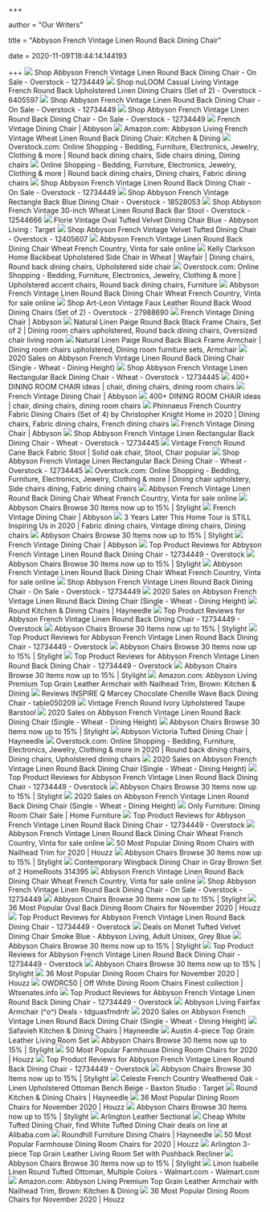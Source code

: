+++
        
author = "Our Writers"
        
title = "Abbyson French Vintage Linen Round Back Dining Chair"
        
date = 2020-11-09T18:44:14.144193
        
+++
[ ![](https://ak1.ostkcdn.com/images/products/12734449/Abbyson-French-Vintage-Linen-Round-Back-Dining-Chair-85b55b0a-d8dc-4594-bf2b-98cb8478d66a.jpg)](https://ak1.ostkcdn.com/images/products/12734449/Abbyson-French-Vintage-Linen-Round-Back-Dining-Chair-85b55b0a-d8dc-4594-bf2b-98cb8478d66a.jpg) Shop Abbyson French Vintage Linen Round Back Dining Chair - On Sale -  Overstock - 12734449
[ ![](https://ak1.ostkcdn.com/images/products/6405597/nuLOOM-Casual-Living-Vintage-French-Round-Back-Upholstered-Linen-Dining-Chairs-Set-of-2-3330f531-f83c-416d-90e4-5f5f336f677d_600.jpg?impolicy=medium)](https://ak1.ostkcdn.com/images/products/6405597/nuLOOM-Casual-Living-Vintage-French-Round-Back-Upholstered-Linen-Dining-Chairs-Set-of-2-3330f531-f83c-416d-90e4-5f5f336f677d_600.jpg?impolicy=medium) Shop nuLOOM Casual Living Vintage French Round Back Upholstered Linen  Dining Chairs (Set of 2) - Overstock - 6405597
[ ![](https://ak1.ostkcdn.com/images/products/12734449/Abbyson-French-Vintage-Linen-Round-Back-Dining-Chair-57c351f2-efe6-4971-a0d4-a9283ced6492.jpg)](https://ak1.ostkcdn.com/images/products/12734449/Abbyson-French-Vintage-Linen-Round-Back-Dining-Chair-57c351f2-efe6-4971-a0d4-a9283ced6492.jpg) Shop Abbyson French Vintage Linen Round Back Dining Chair - On Sale -  Overstock - 12734449
[ ![](https://ak1.ostkcdn.com/images/products/12734449/Abbyson-French-Vintage-Linen-Round-Back-Dining-Chair-fd665a21-444a-4c84-b529-44cfddc7a613.jpg)](https://ak1.ostkcdn.com/images/products/12734449/Abbyson-French-Vintage-Linen-Round-Back-Dining-Chair-fd665a21-444a-4c84-b529-44cfddc7a613.jpg) Shop Abbyson French Vintage Linen Round Back Dining Chair - On Sale -  Overstock - 12734449
[ ![](https://www.abbyson.com/media/catalog/product/cache/323350be1a7e53d1ff96441e252bfcad/i/m/img_9457_copy.jpg)](https://www.abbyson.com/media/catalog/product/cache/323350be1a7e53d1ff96441e252bfcad/i/m/img_9457_copy.jpg) French Vintage Dining Chair | Abbyson
[ ![](https://images-na.ssl-images-amazon.com/images/I/81MyVIdHSpL._AC_SX522_.jpg)](https://images-na.ssl-images-amazon.com/images/I/81MyVIdHSpL._AC_SX522_.jpg) Amazon.com: Abbyson Living French Vintage Wheat Linen Round Back Dining  Chair: Kitchen & Dining
[ ![](https://i.pinimg.com/originals/a8/9b/a6/a89ba6f806b109da23cdf9826e82ed24.jpg)](https://i.pinimg.com/originals/a8/9b/a6/a89ba6f806b109da23cdf9826e82ed24.jpg) Overstock.com: Online Shopping - Bedding, Furniture, Electronics, Jewelry,  Clothing & more | Round back dining chairs, Side chairs dining, Dining  chairs
[ ![](https://i.pinimg.com/474x/a9/3f/25/a93f2546d6ba38e0555f2fbff6788f30.jpg)](https://i.pinimg.com/474x/a9/3f/25/a93f2546d6ba38e0555f2fbff6788f30.jpg) Online Shopping - Bedding, Furniture, Electronics, Jewelry, Clothing & more  | Round back dining chairs, Dining chairs, Fabric dining chairs
[ ![](https://ak1.ostkcdn.com/images/products/12734449/Abbyson-French-Vintage-Linen-Round-Back-Dining-Chair-30289b70-e46e-43d8-990c-4240eeac6fb1.jpg)](https://ak1.ostkcdn.com/images/products/12734449/Abbyson-French-Vintage-Linen-Round-Back-Dining-Chair-30289b70-e46e-43d8-990c-4240eeac6fb1.jpg) Shop Abbyson French Vintage Linen Round Back Dining Chair - On Sale -  Overstock - 12734449
[ ![](https://ak1.ostkcdn.com/images/products/18528053/Abbyson-French-Vintage-Blue-Upholstered-Solid-Oak-Rectangle-Back-Dining-Chair-43b71fea-ade1-4cdc-b021-d922b3d8ee5f.jpg)](https://ak1.ostkcdn.com/images/products/18528053/Abbyson-French-Vintage-Blue-Upholstered-Solid-Oak-Rectangle-Back-Dining-Chair-43b71fea-ade1-4cdc-b021-d922b3d8ee5f.jpg) Shop Abbyson French Vintage Rectangle Back Blue Dining Chair - Overstock -  18528053
[ ![](https://ak1.ostkcdn.com/images/products/12544666/Abbyson-French-Vintage-30-inch-Wheat-Linen-Round-Back-Bar-Stool-229dc297-4d81-4920-8d4b-9c52e8540b2c.jpg)](https://ak1.ostkcdn.com/images/products/12544666/Abbyson-French-Vintage-30-inch-Wheat-Linen-Round-Back-Bar-Stool-229dc297-4d81-4920-8d4b-9c52e8540b2c.jpg) Shop Abbyson French Vintage 30-inch Wheat Linen Round Back Bar Stool -  Overstock - 12544666
[ ![](https://target.scene7.com/is/image/Target/GUEST_8c32c9d1-a591-48a8-9c89-87d999053ae6?wid=488&hei=488&fmt=pjpeg)](https://target.scene7.com/is/image/Target/GUEST_8c32c9d1-a591-48a8-9c89-87d999053ae6?wid=488&hei=488&fmt=pjpeg) Florie Vintage Oval Tufted Velvet Dining Chair Blue - Abbyson Living :  Target
[ ![](https://ak1.ostkcdn.com/images/products/12405607/Abbyson-French-Vintage-Velvet-Tufted-Dining-Chair-692db036-9efe-4913-a46f-7d0676d0c944.jpg)](https://ak1.ostkcdn.com/images/products/12405607/Abbyson-French-Vintage-Velvet-Tufted-Dining-Chair-692db036-9efe-4913-a46f-7d0676d0c944.jpg) Shop Abbyson French Vintage Velvet Tufted Dining Chair - Overstock -  12405607
[ ![](https://i.ebayimg.com/thumbs/images/g/FkgAAOSwk~Nfd5L~/s-l200.jpg)](https://i.ebayimg.com/thumbs/images/g/FkgAAOSwk~Nfd5L~/s-l200.jpg) Abbyson French Vintage Linen Round Back Dining Chair Wheat French Country,  Vinta for sale online
[ ![](https://i.pinimg.com/474x/d1/0f/cb/d10fcb783953a6c22127826f89fc729e.jpg)](https://i.pinimg.com/474x/d1/0f/cb/d10fcb783953a6c22127826f89fc729e.jpg) Kelly Clarkson Home Backbeat Upholstered Side Chair in Wheat | Wayfair | Dining  chairs, Round back dining chairs, Upholstered side chair
[ ![](https://i.pinimg.com/474x/c7/fd/d8/c7fdd8574f6b2059afcfabcc70377b1b.jpg)](https://i.pinimg.com/474x/c7/fd/d8/c7fdd8574f6b2059afcfabcc70377b1b.jpg) Overstock.com: Online Shopping - Bedding, Furniture, Electronics, Jewelry,  Clothing & more | Upholstered accent chairs, Round back dining chairs,  Furniture
[ ![](https://i.ebayimg.com/thumbs/images/g/cf8AAOSwhKpffiEH/s-l200.jpg)](https://i.ebayimg.com/thumbs/images/g/cf8AAOSwhKpffiEH/s-l200.jpg) Abbyson French Vintage Linen Round Back Dining Chair Wheat French Country,  Vinta for sale online
[ ![](https://ak1.ostkcdn.com/images/products/27988690/Art-Leon-Vintage-Upholstered-Dining-Chair-French-Traditional-Style-N-A-13239865-46ae-49fc-b9fb-ac8e0887e5f5_600.jpg?impolicy=medium)](https://ak1.ostkcdn.com/images/products/27988690/Art-Leon-Vintage-Upholstered-Dining-Chair-French-Traditional-Style-N-A-13239865-46ae-49fc-b9fb-ac8e0887e5f5_600.jpg?impolicy=medium) Shop Art-Leon Vintage Faux Leather Round Back Wood Dining Chairs (Set of 2)  - Overstock - 27988690
[ ![](https://www.abbyson.com/media/catalog/product/cache/323350be1a7e53d1ff96441e252bfcad/i/m/img_9473_copy.jpg)](https://www.abbyson.com/media/catalog/product/cache/323350be1a7e53d1ff96441e252bfcad/i/m/img_9473_copy.jpg) French Vintage Dining Chair | Abbyson
[ ![](https://i.pinimg.com/originals/4d/2f/66/4d2f667a54326b9958d31a6cd3cd1033.jpg)](https://i.pinimg.com/originals/4d/2f/66/4d2f667a54326b9958d31a6cd3cd1033.jpg) Natural Linen Paige Round Back Black Frame Chairs, Set of 2 | Dining room  chairs upholstered, Round back dining chairs, Oversized chair living room
[ ![](https://i.pinimg.com/originals/df/12/01/df1201e1bb18edb4b66a22aef32ec3cd.jpg)](https://i.pinimg.com/originals/df/12/01/df1201e1bb18edb4b66a22aef32ec3cd.jpg) Natural Linen Paige Round Back Black Frame Armchair | Dining room chairs  upholstered, Dining room furniture sets, Armchair
[ ![](https://images.prod.meredith.com/product/ba4527ac21bd327ef5586e1daa82ee1e/1576926036910/m/abbyson-newport-grey-leather-nailhead-trim-dining-chair-grey-upholstered-leather-nailheads)](https://images.prod.meredith.com/product/ba4527ac21bd327ef5586e1daa82ee1e/1576926036910/m/abbyson-newport-grey-leather-nailhead-trim-dining-chair-grey-upholstered-leather-nailheads) 2020 Sales on Abbyson French Vintage Linen Round Back Dining Chair (Single  - Wheat - Dining Height)
[ ![](https://ak1.ostkcdn.com/images/products/12734445/Abbyson-French-Vintage-Linen-Rectangular-Back-Dining-Chair-b11e0559-92b3-4239-9f40-62b5523e8e94.jpg)](https://ak1.ostkcdn.com/images/products/12734445/Abbyson-French-Vintage-Linen-Rectangular-Back-Dining-Chair-b11e0559-92b3-4239-9f40-62b5523e8e94.jpg) Shop Abbyson French Vintage Linen Rectangular Back Dining Chair - Wheat -  Overstock - 12734445
[ ![](https://i.pinimg.com/236x/49/41/0e/49410ecf303c4a9f8a77d2e5ce6b7186--dining-chair-set-natural-linen.jpg)](https://i.pinimg.com/236x/49/41/0e/49410ecf303c4a9f8a77d2e5ce6b7186--dining-chair-set-natural-linen.jpg) 400+ DINING ROOM CHAIR ideas | chair, dining chairs, dining room chairs
[ ![](https://www.abbyson.com/media/catalog/product/cache/08b69a192c80e0a214eae36017b989d1/h/s/hs-ot-hs109-wh-silo.jpg)](https://www.abbyson.com/media/catalog/product/cache/08b69a192c80e0a214eae36017b989d1/h/s/hs-ot-hs109-wh-silo.jpg) French Vintage Dining Chair | Abbyson
[ ![](https://i.pinimg.com/236x/3f/0f/f5/3f0ff516ae7bf70b87201be6d2330c9b.jpg)](https://i.pinimg.com/236x/3f/0f/f5/3f0ff516ae7bf70b87201be6d2330c9b.jpg) 400+ DINING ROOM CHAIR ideas | chair, dining chairs, dining room chairs
[ ![](https://i.pinimg.com/474x/25/ce/fa/25cefa065403105a86a663d0ff3fedde.jpg)](https://i.pinimg.com/474x/25/ce/fa/25cefa065403105a86a663d0ff3fedde.jpg) Phinnaeus French Country Fabric Dining Chairs (Set of 4) by Christopher  Knight Home in 2020 | Dining chairs, Fabric dining chairs, French dining  chairs
[ ![](https://www.abbyson.com/media/catalog/product/cache/08b69a192c80e0a214eae36017b989d1/h/s/hs-ot-106-wht-2.jpg)](https://www.abbyson.com/media/catalog/product/cache/08b69a192c80e0a214eae36017b989d1/h/s/hs-ot-106-wht-2.jpg) French Vintage Dining Chair | Abbyson
[ ![](https://ak1.ostkcdn.com/images/products/12734445/Abbyson-French-Vintage-Linen-Rectangular-Back-Dining-Chair-2f689004-97b4-482e-a6f0-0a0dabf960cb.jpg)](https://ak1.ostkcdn.com/images/products/12734445/Abbyson-French-Vintage-Linen-Rectangular-Back-Dining-Chair-2f689004-97b4-482e-a6f0-0a0dabf960cb.jpg) Shop Abbyson French Vintage Linen Rectangular Back Dining Chair - Wheat -  Overstock - 12734445
[ ![](https://i.pinimg.com/736x/50/6c/a5/506ca52c39af0599c8310c366851b7c6.jpg)](https://i.pinimg.com/736x/50/6c/a5/506ca52c39af0599c8310c366851b7c6.jpg) Vintage French Round Cane Back Fabric Stool | Solid oak chair, Stool, Chair  popular
[ ![](https://ak1.ostkcdn.com/images/products/12734445/Abbyson-French-Vintage-Linen-Rectangular-Back-Dining-Chair-809a22e9-a834-4d39-bbd8-8030bf13a463.jpg)](https://ak1.ostkcdn.com/images/products/12734445/Abbyson-French-Vintage-Linen-Rectangular-Back-Dining-Chair-809a22e9-a834-4d39-bbd8-8030bf13a463.jpg) Shop Abbyson French Vintage Linen Rectangular Back Dining Chair - Wheat -  Overstock - 12734445
[ ![](https://i.pinimg.com/736x/81/8f/42/818f42e5dce55959afbbab105bc29c3e.jpg)](https://i.pinimg.com/736x/81/8f/42/818f42e5dce55959afbbab105bc29c3e.jpg) Overstock.com: Online Shopping - Bedding, Furniture, Electronics, Jewelry,  Clothing & more | Dining chair upholstery, Side chairs dining, Fabric dining  chairs
[ ![](https://i.ebayimg.com/thumbs/images/g/0CoAAOSwRJhfcYOA/s-l200.jpg)](https://i.ebayimg.com/thumbs/images/g/0CoAAOSwRJhfcYOA/s-l200.jpg) Abbyson French Vintage Linen Round Back Dining Chair Wheat French Country,  Vinta for sale online
[ ![](https://images.stylight.net/image/upload/t_web_product_330x440max_nobg/q_auto:eco,f_auto/efotw90bt2l3zh3kfv7v.jpg)](https://images.stylight.net/image/upload/t_web_product_330x440max_nobg/q_auto:eco,f_auto/efotw90bt2l3zh3kfv7v.jpg) Abbyson Chairs  Browse 30 Items now up to 15% | Stylight
[ ![](https://www.abbyson.com/media/catalog/product/cache/08b69a192c80e0a214eae36017b989d1/h/s/hs-ot-hs109-wh.jpg)](https://www.abbyson.com/media/catalog/product/cache/08b69a192c80e0a214eae36017b989d1/h/s/hs-ot-hs109-wh.jpg) French Vintage Dining Chair | Abbyson
[ ![](https://i.pinimg.com/474x/bf/22/79/bf2279220cba0b155a43c99fac694120.jpg)](https://i.pinimg.com/474x/bf/22/79/bf2279220cba0b155a43c99fac694120.jpg) 3 Years Later This Home Tour is STILL Inspiring Us in 2020 | Fabric dining  chairs, Vintage dining chairs, Dining chairs
[ ![](https://images.stylight.net/image/upload/e_trim/t_web_product_330x440max_nobg/q_auto:eco,f_auto/x6lodzmfjuk7facjpc9q.jpg)](https://images.stylight.net/image/upload/e_trim/t_web_product_330x440max_nobg/q_auto:eco,f_auto/x6lodzmfjuk7facjpc9q.jpg) Abbyson Chairs  Browse 30 Items now up to 15% | Stylight
[ ![](https://www.abbyson.com/media/catalog/product/cache/08b69a192c80e0a214eae36017b989d1/h/s/hs-ot-106-wht-1.jpg)](https://www.abbyson.com/media/catalog/product/cache/08b69a192c80e0a214eae36017b989d1/h/s/hs-ot-106-wht-1.jpg) French Vintage Dining Chair | Abbyson
[ ![](https://ak1.ostkcdn.com/images/products/is/images/direct/1f859f454b5ac9f538feb89788924ff661efc4d0/2xhome-Designer-Button-Oval-Back-Fabric-Plastic-Dining-Side-Chair-For-Kitchen-Elegant-Padded-Seat-Cushion-Comfortable-Dark-Wood.jpg)](https://ak1.ostkcdn.com/images/products/is/images/direct/1f859f454b5ac9f538feb89788924ff661efc4d0/2xhome-Designer-Button-Oval-Back-Fabric-Plastic-Dining-Side-Chair-For-Kitchen-Elegant-Padded-Seat-Cushion-Comfortable-Dark-Wood.jpg) Top Product Reviews for Abbyson French Vintage Linen Round Back Dining Chair  - 12734449 - Overstock
[ ![](https://images.stylight.net/image/upload/t_web_product_330x440max_nobg/q_auto:eco,f_auto/uiahlmsgexj1bfd7ztt4.jpg)](https://images.stylight.net/image/upload/t_web_product_330x440max_nobg/q_auto:eco,f_auto/uiahlmsgexj1bfd7ztt4.jpg) Abbyson Chairs  Browse 30 Items now up to 15% | Stylight
[ ![](https://i.ebayimg.com/thumbs/images/g/Js8AAOSwcllfkhuw/s-l200.jpg)](https://i.ebayimg.com/thumbs/images/g/Js8AAOSwcllfkhuw/s-l200.jpg) Abbyson French Vintage Linen Round Back Dining Chair Wheat French Country,  Vinta for sale online
[ ![](https://ak1.ostkcdn.com/images/products/is/images/direct/adefc507d794b91bde0ed4e18f5849d8272dff77/Phinnaeus-French-Country-Fabric-Dining-Chairs-%28Set-of-4%29-by-Christopher-Knight-Home_320.jpg?impolicy=medium&imwidth=200)](https://ak1.ostkcdn.com/images/products/is/images/direct/adefc507d794b91bde0ed4e18f5849d8272dff77/Phinnaeus-French-Country-Fabric-Dining-Chairs-%28Set-of-4%29-by-Christopher-Knight-Home_320.jpg?impolicy=medium&imwidth=200) Shop Abbyson French Vintage Linen Round Back Dining Chair - On Sale -  Overstock - 12734449
[ ![](https://images.prod.meredith.com/product/c61d22e66877c1554a660a281b9ffe35/1576926160877/m/abbyson-french-vintage-velvet-tufted-dining-chair-brown)](https://images.prod.meredith.com/product/c61d22e66877c1554a660a281b9ffe35/1576926160877/m/abbyson-french-vintage-velvet-tufted-dining-chair-brown) 2020 Sales on Abbyson French Vintage Linen Round Back Dining Chair (Single  - Wheat - Dining Height)
[ ![](https://content.haycdn.com/mgen/master:PO3217.jpg?is=400,400,0xffffff)](https://content.haycdn.com/mgen/master:PO3217.jpg?is=400,400,0xffffff) Round Kitchen & Dining Chairs | Hayneedle
[ ![](https://ak1.ostkcdn.com/images/products/14141928/Phinnaeus-Patterned-Fabric-Dining-Chair-Set-of-2-by-Christopher-Knight-Home-87fd7f41-4f4a-4838-9edc-9f845866dbf2_600.jpg)](https://ak1.ostkcdn.com/images/products/14141928/Phinnaeus-Patterned-Fabric-Dining-Chair-Set-of-2-by-Christopher-Knight-Home-87fd7f41-4f4a-4838-9edc-9f845866dbf2_600.jpg) Top Product Reviews for Abbyson French Vintage Linen Round Back Dining Chair  - 12734449 - Overstock
[ ![](https://images.stylight.net/image/upload/t_web_product_330x440max_nobg/q_auto:eco,f_auto/q4cbnlvugweu7milkfkg.jpg)](https://images.stylight.net/image/upload/t_web_product_330x440max_nobg/q_auto:eco,f_auto/q4cbnlvugweu7milkfkg.jpg) Abbyson Chairs  Browse 30 Items now up to 15% | Stylight
[ ![](https://ak1.ostkcdn.com/images/products/is/images/direct/2ac8917513cac830ec46b57cf39f05317f529835/The-Gray-Barn-Louland-Falls-Traditional-Dining-Chairs-%28Set-of-2%29.jpg)](https://ak1.ostkcdn.com/images/products/is/images/direct/2ac8917513cac830ec46b57cf39f05317f529835/The-Gray-Barn-Louland-Falls-Traditional-Dining-Chairs-%28Set-of-2%29.jpg) Top Product Reviews for Abbyson French Vintage Linen Round Back Dining Chair  - 12734449 - Overstock
[ ![](https://images.stylight.net/image/upload/t_web_product_330x440max_nobg/q_auto:eco,f_auto/e4tsexzzrg5es5iucfo5.jpg)](https://images.stylight.net/image/upload/t_web_product_330x440max_nobg/q_auto:eco,f_auto/e4tsexzzrg5es5iucfo5.jpg) Abbyson Chairs  Browse 30 Items now up to 15% | Stylight
[ ![](https://ak1.ostkcdn.com/images/products/is/images/direct/40fcbef6c7e9aa902c70011c30d76dfb7b117465/Phinnaeus-French-Country-Fabric-Dining-Chairs-%28Set-of-4%29-by-Christopher-Knight-Home.jpg)](https://ak1.ostkcdn.com/images/products/is/images/direct/40fcbef6c7e9aa902c70011c30d76dfb7b117465/Phinnaeus-French-Country-Fabric-Dining-Chairs-%28Set-of-4%29-by-Christopher-Knight-Home.jpg) Top Product Reviews for Abbyson French Vintage Linen Round Back Dining Chair  - 12734449 - Overstock
[ ![](https://images.stylight.net/image/upload/t_web_product_330x440max_nobg/q_auto:eco,f_auto/lku1zudwz0cpmqqon743.jpg)](https://images.stylight.net/image/upload/t_web_product_330x440max_nobg/q_auto:eco,f_auto/lku1zudwz0cpmqqon743.jpg) Abbyson Chairs  Browse 30 Items now up to 15% | Stylight
[ ![](https://images-na.ssl-images-amazon.com/images/I/61txFHoTFXL._AC_SL1000_.jpg)](https://images-na.ssl-images-amazon.com/images/I/61txFHoTFXL._AC_SL1000_.jpg) Amazon.com: Abbyson Living Premium Top Grain Leather Armchair with Nailhead  Trim, Brown: Kitchen & Dining
[ ![](http://ak1.ostkcdn.com/images/products/8585427/INSPIRE-Q-Marcey-Chocolate-Chenille-Wave-Back-Dining-Chair-Set-of-2-0bed414b-ed46-4b71-98a3-4e291cbc8e5a_320.jpg)](http://ak1.ostkcdn.com/images/products/8585427/INSPIRE-Q-Marcey-Chocolate-Chenille-Wave-Back-Dining-Chair-Set-of-2-0bed414b-ed46-4b71-98a3-4e291cbc8e5a_320.jpg) Reviews INSPIRE Q Marcey Chocolate Chenille Wave Back Dining Chair -  table050209
[ ![](https://cdn.decorpad.com/photos/2013/10/05/6f074f20561e.jpeg)](https://cdn.decorpad.com/photos/2013/10/05/6f074f20561e.jpeg) Vintage French Round Ivory Upholstered Taupe Barstool
[ ![](https://images.prod.meredith.com/content/281474979970918/747487)](https://images.prod.meredith.com/content/281474979970918/747487) 2020 Sales on Abbyson French Vintage Linen Round Back Dining Chair (Single  - Wheat - Dining Height)
[ ![](https://images.stylight.net/image/upload/t_web_product_330x440bg/q_auto:eco,f_auto/gtjkbv1oac321m4aroa7.jpg)](https://images.stylight.net/image/upload/t_web_product_330x440bg/q_auto:eco,f_auto/gtjkbv1oac321m4aroa7.jpg) Abbyson Chairs  Browse 30 Items now up to 15% | Stylight
[ ![](https://content.haycdn.com/mgen/master:ABBY1328.jpg)](https://content.haycdn.com/mgen/master:ABBY1328.jpg) Abbyson Victoria Tufted Dining Chair | Hayneedle
[ ![](https://i.pinimg.com/originals/55/4c/08/554c08eab056f202ad4157579fb8e45b.jpg)](https://i.pinimg.com/originals/55/4c/08/554c08eab056f202ad4157579fb8e45b.jpg) Overstock.com: Online Shopping - Bedding, Furniture, Electronics, Jewelry,  Clothing & more in 2020 | Round back dining chairs, Dining chairs,  Upholstered dining chairs
[ ![](https://images.prod.meredith.com/content/281474979913080/641146)](https://images.prod.meredith.com/content/281474979913080/641146) 2020 Sales on Abbyson French Vintage Linen Round Back Dining Chair (Single  - Wheat - Dining Height)
[ ![](https://ak1.ostkcdn.com/images/products/is/images/direct/c8dc01bc908b6322c0ff51ac1f79fa05e7b34723/Safavieh-Dining-Old-World-Holloway-Light-Beige-Oval-Dining-Chairs-%28Set-of-2%29.jpg)](https://ak1.ostkcdn.com/images/products/is/images/direct/c8dc01bc908b6322c0ff51ac1f79fa05e7b34723/Safavieh-Dining-Old-World-Holloway-Light-Beige-Oval-Dining-Chairs-%28Set-of-2%29.jpg) Top Product Reviews for Abbyson French Vintage Linen Round Back Dining Chair  - 12734449 - Overstock
[ ![](https://images.stylight.net/image/upload/t_web_product_330x440max_nobg/q_auto:eco,f_auto/h5ko86fxmxyinmpkiz7e.jpg)](https://images.stylight.net/image/upload/t_web_product_330x440max_nobg/q_auto:eco,f_auto/h5ko86fxmxyinmpkiz7e.jpg) Abbyson Chairs  Browse 30 Items now up to 15% | Stylight
[ ![](https://images.prod.meredith.com/product/a63bd26f4094bb4cd9df8efd083ce880/1576925819114/m/abbyson-lorraine-natural-nailhead-trim-upholstered-dining-chair-ivory)](https://images.prod.meredith.com/product/a63bd26f4094bb4cd9df8efd083ce880/1576925819114/m/abbyson-lorraine-natural-nailhead-trim-upholstered-dining-chair-ivory) 2020 Sales on Abbyson French Vintage Linen Round Back Dining Chair (Single  - Wheat - Dining Height)
[ ![](https://wtsenates.info/wp-content/uploads/2020/05/dining-room-chair-sale-shop-abbyson-sierra-tufted-cream-linen-wingback-dining-room-sale-dining-chair-.jpg)](https://wtsenates.info/wp-content/uploads/2020/05/dining-room-chair-sale-shop-abbyson-sierra-tufted-cream-linen-wingback-dining-room-sale-dining-chair-.jpg) Only Furniture: Dining Room Chair Sale | Home Furniture
[ ![](https://ak1.ostkcdn.com/images/products/11157605/Verdiana-Rich-Brown-Cherry-Finish-Oval-Side-Chair-Set-of-2-27fcd116-1d1b-4c54-ad3d-1475d19815a3_600.jpg)](https://ak1.ostkcdn.com/images/products/11157605/Verdiana-Rich-Brown-Cherry-Finish-Oval-Side-Chair-Set-of-2-27fcd116-1d1b-4c54-ad3d-1475d19815a3_600.jpg) Top Product Reviews for Abbyson French Vintage Linen Round Back Dining Chair  - 12734449 - Overstock
[ ![](https://i.ebayimg.com/thumbs/images/g/rakAAOxy3NBSllta/s-l200.jpg)](https://i.ebayimg.com/thumbs/images/g/rakAAOxy3NBSllta/s-l200.jpg) Abbyson French Vintage Linen Round Back Dining Chair Wheat French Country,  Vinta for sale online
[ ![](https://st.hzcdn.com/fimgs/8d01ffdf0e9f69dc_5918-w233-h233-b1-p10--.jpg)](https://st.hzcdn.com/fimgs/8d01ffdf0e9f69dc_5918-w233-h233-b1-p10--.jpg) 50 Most Popular Dining Room Chairs with Nailhead Trim for 2020 | Houzz
[ ![](https://images.stylight.net/image/upload/t_web_product_330x440max_nobg/q_auto:eco,f_auto/e44jmrvajzm3qa0p0cts.jpg)](https://images.stylight.net/image/upload/t_web_product_330x440max_nobg/q_auto:eco,f_auto/e44jmrvajzm3qa0p0cts.jpg) Abbyson Chairs  Browse 30 Items now up to 15% | Stylight
[ ![](https://www.totallyfurniture.com/pub/media/catalog/product/1/8/183-314395.jpg)](https://www.totallyfurniture.com/pub/media/catalog/product/1/8/183-314395.jpg) Contemporary Wingback Dining Chair in Gray Brown Set of 2 HomeRoots 314395
[ ![](https://i.ebayimg.com/thumbs/images/g/904AAOSwe~JffiLG/s-l200.jpg)](https://i.ebayimg.com/thumbs/images/g/904AAOSwe~JffiLG/s-l200.jpg) Abbyson French Vintage Linen Round Back Dining Chair Wheat French Country,  Vinta for sale online
[ ![](https://ak1.ostkcdn.com/images/products/14141520/Phinnaeus-Fabric-Dining-Chair-by-Christopher-Knight-Home-Set-of-2-05af3c23-bbbf-4c2f-b977-57788d8b6bb4_1000.jpg?impolicy=medium&imwidth=200)](https://ak1.ostkcdn.com/images/products/14141520/Phinnaeus-Fabric-Dining-Chair-by-Christopher-Knight-Home-Set-of-2-05af3c23-bbbf-4c2f-b977-57788d8b6bb4_1000.jpg?impolicy=medium&imwidth=200) Shop Abbyson French Vintage Linen Round Back Dining Chair - On Sale -  Overstock - 12734449
[ ![](https://images.stylight.net/image/upload/t_web_product_330x440bg/q_auto:eco,f_auto/vdzrmatxnlwojy0r6gga.jpg)](https://images.stylight.net/image/upload/t_web_product_330x440bg/q_auto:eco,f_auto/vdzrmatxnlwojy0r6gga.jpg) Abbyson Chairs  Browse 30 Items now up to 15% | Stylight
[ ![](https://st.hzcdn.com/fimgs/7f11c3e50b3e698c_4222-w233-h233-b1-p10--.jpg)](https://st.hzcdn.com/fimgs/7f11c3e50b3e698c_4222-w233-h233-b1-p10--.jpg) 36 Most Popular Oval Back Dining Room Chairs for November 2020 | Houzz
[ ![](https://ak1.ostkcdn.com/images/products/27569118/Epworth-Wooden-Dining-Chair-with-Wicker-and-Fabric-Seating-Set-of-2-by-Christopher-Knight-Home-28ba3d06-58d4-47c1-b605-79ae75fb4fa2_600.jpg)](https://ak1.ostkcdn.com/images/products/27569118/Epworth-Wooden-Dining-Chair-with-Wicker-and-Fabric-Seating-Set-of-2-by-Christopher-Knight-Home-28ba3d06-58d4-47c1-b605-79ae75fb4fa2_600.jpg) Top Product Reviews for Abbyson French Vintage Linen Round Back Dining Chair  - 12734449 - Overstock
[ ![](https://images.prod.meredith.com/product/7454f5a3b6da3bfd8826a5076abacd15/1557136814801/l/monet-tufted-velvet-dining-chair-smoke-blue-abbyson)](https://images.prod.meredith.com/product/7454f5a3b6da3bfd8826a5076abacd15/1557136814801/l/monet-tufted-velvet-dining-chair-smoke-blue-abbyson) Deals on Monet Tufted Velvet Dining Chair Smoke Blue - Abbyson Living,  Adult Unisex, Grey Blue
[ ![](https://images.stylight.net/image/upload/e_trim/t_web_product_330x440max_nobg/q_auto:eco,f_auto/pq0xq7xmlrdisgffqgnb.jpg)](https://images.stylight.net/image/upload/e_trim/t_web_product_330x440max_nobg/q_auto:eco,f_auto/pq0xq7xmlrdisgffqgnb.jpg) Abbyson Chairs  Browse 30 Items now up to 15% | Stylight
[ ![](https://ak1.ostkcdn.com/images/products/26435432/Emanate-Dining-Side-Chair-Upholstered-Fabric-Set-of-4-N-A-bd909164-c1cc-448d-b132-0940c5ef0cf2_600.jpg)](https://ak1.ostkcdn.com/images/products/26435432/Emanate-Dining-Side-Chair-Upholstered-Fabric-Set-of-4-N-A-bd909164-c1cc-448d-b132-0940c5ef0cf2_600.jpg) Top Product Reviews for Abbyson French Vintage Linen Round Back Dining Chair  - 12734449 - Overstock
[ ![](https://images.stylight.net/image/upload/t_web_product_330x440max_nobg/q_auto:eco,f_auto/ql8sxmld8k74jvefqb5c.jpg)](https://images.stylight.net/image/upload/t_web_product_330x440max_nobg/q_auto:eco,f_auto/ql8sxmld8k74jvefqb5c.jpg) Abbyson Chairs  Browse 30 Items now up to 15% | Stylight
[ ![](https://st.hzcdn.com/fimgs/0291f0640e9f6951_8512-w233-h233-b1-p10--.jpg)](https://st.hzcdn.com/fimgs/0291f0640e9f6951_8512-w233-h233-b1-p10--.jpg) 36 Most Popular Dining Room Chairs for November 2020 | Houzz
[ ![](https://i.pinimg.com/originals/ce/91/3b/ce913bf6b56833a1f5e37a33001f8557.jpg)](https://i.pinimg.com/originals/ce/91/3b/ce913bf6b56833a1f5e37a33001f8557.jpg) OWDRC50 | Off White Dining Room Chairs Finest collection | Wtsenates.info
[ ![](https://ak1.ostkcdn.com/images/products/10353764/Safavieh-Buchanan-Light-Beige-Rect-Side-Chair-Set-of-2-ef69fd52-0971-453c-ac73-15210c4ae53a_600.jpg)](https://ak1.ostkcdn.com/images/products/10353764/Safavieh-Buchanan-Light-Beige-Rect-Side-Chair-Set-of-2-ef69fd52-0971-453c-ac73-15210c4ae53a_600.jpg) Top Product Reviews for Abbyson French Vintage Linen Round Back Dining Chair  - 12734449 - Overstock
[ ![](http://ecx.images-amazon.com/images/I/41tB1V%2BA72L.jpg)](http://ecx.images-amazon.com/images/I/41tB1V%2BA72L.jpg) Abbyson Living Fairfax Armchair (^o^) Deals - tdguasfmdnfr
[ ![](https://images.prod.meredith.com/product/6a368f4a064541b7ffb224f70259ca0b/1601827204213/m/raine-vintage-ottoman-wheat-abbyson)](https://images.prod.meredith.com/product/6a368f4a064541b7ffb224f70259ca0b/1601827204213/m/raine-vintage-ottoman-wheat-abbyson) 2020 Sales on Abbyson French Vintage Linen Round Back Dining Chair (Single  - Wheat - Dining Height)
[ ![](https://content.haycdn.com/mgen/master:SAV3259.jpg?is=400,400,0xffffff)](https://content.haycdn.com/mgen/master:SAV3259.jpg?is=400,400,0xffffff) Safavieh Kitchen & Dining Chairs | Hayneedle
[ ![](https://richmedia.ca-richimage.com/ImageDelivery/imageService?profileId=12026540&id=1476567&recipeId=728)](https://richmedia.ca-richimage.com/ImageDelivery/imageService?profileId=12026540&id=1476567&recipeId=728) Austin 4-piece Top Grain Leather Living Room Set
[ ![](https://images.stylight.net/image/upload/t_web_product_330x440max_nobg/q_auto:eco,f_auto/hbgvsgdfxtlxvxp6u9aj.jpg)](https://images.stylight.net/image/upload/t_web_product_330x440max_nobg/q_auto:eco,f_auto/hbgvsgdfxtlxvxp6u9aj.jpg) Abbyson Chairs  Browse 30 Items now up to 15% | Stylight
[ ![](https://st.hzcdn.com/fimgs/a34162970b3e94b3_1648-w233-h233-b1-p10--.jpg)](https://st.hzcdn.com/fimgs/a34162970b3e94b3_1648-w233-h233-b1-p10--.jpg) 50 Most Popular Farmhouse Dining Room Chairs for 2020 | Houzz
[ ![](https://ak1.ostkcdn.com/images/products/10116137/Classic-Louis-Dining-Chair-c44c59d5-712f-4873-905c-23b7319426d4_600.jpg)](https://ak1.ostkcdn.com/images/products/10116137/Classic-Louis-Dining-Chair-c44c59d5-712f-4873-905c-23b7319426d4_600.jpg) Top Product Reviews for Abbyson French Vintage Linen Round Back Dining Chair  - 12734449 - Overstock
[ ![](https://images.stylight.net/image/upload/t_web_product_330x440max_nobg/q_auto:eco,f_auto/dccanzysucm3ywwjvuta.jpg)](https://images.stylight.net/image/upload/t_web_product_330x440max_nobg/q_auto:eco,f_auto/dccanzysucm3ywwjvuta.jpg) Abbyson Chairs  Browse 30 Items now up to 15% | Stylight
[ ![](https://target.scene7.com/is/image/Target/GUEST_0b616349-49dd-4d4e-b1be-91ef61738add)](https://target.scene7.com/is/image/Target/GUEST_0b616349-49dd-4d4e-b1be-91ef61738add) Celeste French Country Weathered Oak - Linen Upholstered Ottoman Bench  Beige - Baxton Studio : Target
[ ![](https://content.haycdn.com/mgen/master:EEI308.jpg?is=400,400,0xffffff)](https://content.haycdn.com/mgen/master:EEI308.jpg?is=400,400,0xffffff) Round Kitchen & Dining Chairs | Hayneedle
[ ![](https://st.hzcdn.com/fimgs/edc142960bfd9d21_7309-w233-h233-b1-p10--.jpg)](https://st.hzcdn.com/fimgs/edc142960bfd9d21_7309-w233-h233-b1-p10--.jpg) 36 Most Popular Dining Room Chairs for November 2020 | Houzz
[ ![](https://images.stylight.net/image/upload/t_web_product_330x440max_nobg/q_auto:eco,f_auto/usvqq1iguvacjxnlnxld.jpg)](https://images.stylight.net/image/upload/t_web_product_330x440max_nobg/q_auto:eco,f_auto/usvqq1iguvacjxnlnxld.jpg) Abbyson Chairs  Browse 30 Items now up to 15% | Stylight
[ ![](https://images.costco-static.com/ImageDelivery/imageService?profileId=12026540&itemId=1454360-847&recipeName=680)](https://images.costco-static.com/ImageDelivery/imageService?profileId=12026540&itemId=1454360-847&recipeName=680) Arlington Leather Sectional
[ ![](https://sc02.alicdn.com/kf/HTB1oVAmjh9YBuNjy0Ffq6xIsVXau.jpg)](https://sc02.alicdn.com/kf/HTB1oVAmjh9YBuNjy0Ffq6xIsVXau.jpg) Cheap White Tufted Dining Chair, find White Tufted Dining Chair deals on  line at Alibaba.com
[ ![](https://content.haycdn.com/mgen/master:ROUN474.jpg?is=400,400,0xffffff)](https://content.haycdn.com/mgen/master:ROUN474.jpg?is=400,400,0xffffff) Roundhill Furniture Dining Chairs | Hayneedle
[ ![](https://st.hzcdn.com/fimgs/f09172a60ee9b49b_4718-w233-h233-b1-p10--.jpg)](https://st.hzcdn.com/fimgs/f09172a60ee9b49b_4718-w233-h233-b1-p10--.jpg) 50 Most Popular Farmhouse Dining Room Chairs for 2020 | Houzz
[ ![](https://content.syndigo.com/legacy/sp/a/7GzPxA8o_L.jpg)](https://content.syndigo.com/legacy/sp/a/7GzPxA8o_L.jpg) Arlington 3-piece Top Grain Leather Living Room Set with Pushback Recliner
[ ![](https://images.stylight.net/image/upload/t_web_product_330x440max_nobg/q_auto:eco,f_auto/ce2z8ovrytw24nozsm3o.jpg)](https://images.stylight.net/image/upload/t_web_product_330x440max_nobg/q_auto:eco,f_auto/ce2z8ovrytw24nozsm3o.jpg) Abbyson Chairs  Browse 30 Items now up to 15% | Stylight
[ ![](https://i5.walmartimages.com/asr/64e1a2ba-f708-45cd-913b-6bb91708cf09_1.33f036ea652bc08612c650627a9ffd24.jpeg?odnWidth=612&odnHeight=612&odnBg=ffffff)](https://i5.walmartimages.com/asr/64e1a2ba-f708-45cd-913b-6bb91708cf09_1.33f036ea652bc08612c650627a9ffd24.jpeg?odnWidth=612&odnHeight=612&odnBg=ffffff) Linon Isabelle Linen Round Tufted Ottoman, Multiple Colors - Walmart.com -  Walmart.com
[ ![](https://m.media-amazon.com/images/I/71UeNcL0GBL._AC_SS350_.jpg)](https://m.media-amazon.com/images/I/71UeNcL0GBL._AC_SS350_.jpg) Amazon.com: Abbyson Living Premium Top Grain Leather Armchair with Nailhead  Trim, Brown: Kitchen & Dining
[ ![](https://st.hzcdn.com/fimgs/9de13f770c37637f_7366-w233-h233-b1-p10--.jpg)](https://st.hzcdn.com/fimgs/9de13f770c37637f_7366-w233-h233-b1-p10--.jpg) 36 Most Popular Dining Room Chairs for November 2020 | Houzz
